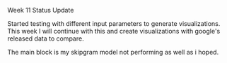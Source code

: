 Week 11 Status Update

Started testing with different input parameters to generate visualizations.
This week I will continue with this and create visualizations with google's released data to compare.

The main block is my skipgram model not performing as well as i hoped.
